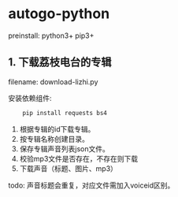 # autogo-python

preinstall: python3+  pip3+

## 1. 下载荔枝电台的专辑

filename: download-lizhi.py

安装依赖组件: 
```bash
	pip install requests bs4 
```

1. 根据专辑的id下载专辑。
2. 按专辑名称创建目录。
3. 保存专辑声音列表json文件。
4. 校验mp3文件是否存在，不存在则下载
5. 下载声音（标题、图片、mp3）


todo: 声音标题会重复，对应文件需加入voiceid区别。
